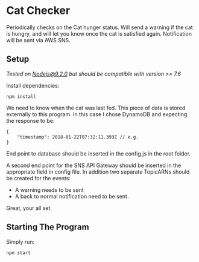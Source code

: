 # Cat Checker

Periodically checks on the Cat hunger status.
Will send a warning if the cat is hungry, and will let you know once the cat is satisfied again.
Notification will be sent via AWS SNS.

## Setup

*Tested on Nodejs@9.2.0 but should be compatible with version >= 7.6*

Install dependencies:
```
npm install
```

We need to know when the cat was last fed.
This piece of data is stored externally to this program.
In this case I chose DynamoDB and expecting the response to be:

```
{
    "timestamp": 2018-01-22T07:32:11.393Z // e.g.
}
```
End point to database should be inserted in the config.js in the root folder.

A second end point for the SNS API Gateway should be inserted in the appropriate field in config file.
In addition two separate TopicARNs should be created for the events:
* A warning needs to be sent
* A back to normal notification need to be sent.

Great, your all set.

## Starting The Program

Simply run:
```
npm start
```



